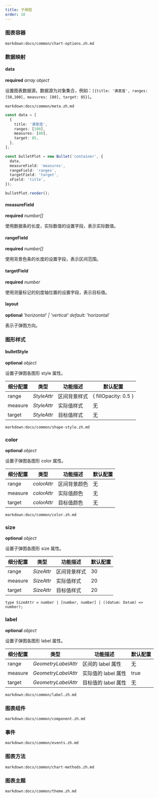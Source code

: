 ```yaml
---
title: 子弹图
order: 10
---
```


### 图表容器

`markdown:docs/common/chart-options.zh.md`

### 数据映射

#### data

<description>**required** _array object_</description>

设置图表数据源。数据源为对象集合，例如：`[{title: '满意度', ranges: [50,100], measures: [80], target: 85}]`。

`markdown:docs/common/meta.zh.md`

```ts
const data = [
  {
    title: '满意度',
    ranges: [100],
    measures: [80],
    target: 85,
  },
];

const bulletPlot = new Bullet('container', {
  data,
  measureField: 'measures',
  rangeField: 'ranges',
  targetField: 'target',
  xField: 'title',
});

bulletPlot.render();
```

#### measureField 

<description>**required** _number[]_</description>

使用数据条的长度，实际数值的设置字段，表示实际数值。

#### rangeField 

<description>**required** _number[]_</description>

使用背景色条的长度的设置字段，表示区间范围。

#### targetField 

<description>**required** _number_</description>

使用测量标记的刻度轴位置的设置字段，表示目标值。

#### layout

<description>**optional** _'horizontal' | 'vertical'_ _default:_ 'horizontal'</description>

表示子弹图方向。

### 图形样式

#### bulletStyle 

<description>**optional** _object_</description>

设置子弹图各图形 style 属性。

| 细分配置 | 类型        | 功能描述     | 默认配置             |
| -------- | ----------- | ------------ | -------------------- |
| range    | _StyleAttr_ | 区间背景样式 | { fillOpacity: 0.5 } |
| measure  | _StyleAttr_ | 实际值样式   | 无                   |
| target   | _StyleAttr_ | 目标值样式   | 无                   |

`markdown:docs/common/shape-style.zh.md`

### color 

<description>**optional** _object_</description>

设置子弹图各图形 color 属性。

| 细分配置 | 类型        | 功能描述     | 默认配置 |
| -------- | ----------- | ------------ | -------- |
| range    | _colorAttr_ | 区间背景颜色 | 无       |
| measure  | _colorAttr_ | 实际值颜色   | 无       |
| target   | _colorAttr_ | 目标值颜色   | 无       |

`markdown:docs/common/color.zh.md`

### size 

<description>**optional** _object_</description>

设置子弹图各图形 size 属性。

| 细分配置 | 类型       | 功能描述     | 默认配置 |
| -------- | ---------- | ------------ | -------- |
| range    | _SizeAttr_ | 区间背景样式 | 30       |
| measure  | _SizeAttr_ | 实际值样式   | 20       |
| target   | _SizeAttr_ | 目标值样式   | 20       |

```plain
type SizeAttr = number | [number, number] | ((datum: Datum) => number);
```

### label 

<description>**optional** _object_</description>

设置子弹图各图形 label 属性。

| 细分配置 | 类型                | 功能描述            | 默认配置 |
| -------- | ------------------- | ------------------- | -------- |
| range    | _GeometryLabelAttr_ | 区间的 label 属性   | 无       |
| measure  | _GeometryLabelAttr_ | 实际值的 label 属性 | true     |
| target   | _GeometryLabelAttr_ | 目标值的 label 属性 | 无       |

`markdown:docs/common/label.zh.md`

### 图表组件

`markdown:docs/common/component.zh.md`

### 事件

`markdown:docs/common/events.zh.md`

### 图表方法

`markdown:docs/common/chart-methods.zh.md`

### 图表主题

`markdown:docs/common/theme.zh.md`
